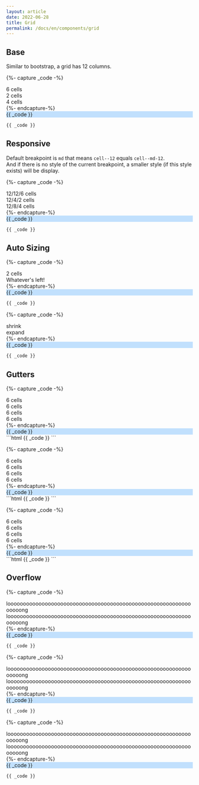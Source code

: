 ```yaml
---
layout: article
date: 2022-06-28
title: Grid
permalink: /docs/en/components/grid
---
```


<style>
.grid-example {
  background-color: rgba(37, 147, 252, .28);
}
.grid-example .content {
  padding: 5px 0;
  overflow: auto;
  color: #fff;
  word-wrap: normal;
  background-color: #2593fc;
  border: 1px rgba(0, 0, 0, .4) solid;
}
</style>

## Base

Similar to bootstrap, a grid has 12 columns.

<!-- ============= -->
{%- capture _code -%}
<div class="grid">
  <div class="cell cell--6 content">6 cells</div>
  <div class="cell cell--2 content">2 cells</div>
  <div class="cell cell--4 content">4 cells</div>
</div>
{%- endcapture-%}
<!-- ============= -->

<div class="grid-example my-5">
  {{ _code }}
</div>

```html
{{ _code }}
```

## Responsive

Default breakpoint is `md` that means `cell--12` equals `cell--md-12`.\
And if there is no style of the current breakpoint, a smaller style (if this style exists) will be display.

<!-- ============= -->
{%- capture _code -%}
<div class="grid">
  <div class="cell cell--sm-12 cell--lg-6 content">12/12/6 cells</div>
  <div class="cell cell--sm-12 cell--4 cell--lg-2 content">12/4/2 cells</div>
  <div class="cell cell--sm-12 cell--8 cell--lg-4 content">12/8/4 cells</div>
</div>
{%- endcapture-%}
<!-- ============= -->

<div class="grid-example my-5">
  {{ _code }}
</div>

```html
{{ _code }}
```

## Auto Sizing

<style>
.grid-example .content--auto {
  background-color: #ff69b4;
}
</style>

<!-- ============= -->
{%- capture _code -%}
<div class="grid">
  <div class="cell cell--2 content">2 cells</div>
  <div class="cell cell--auto content content--auto">Whatever's left!</div>
</div>
{%- endcapture-%}
<!-- ============= -->

<div class="grid-example my-5">
  {{ _code }}
</div>

```html
{{ _code }}
```

<!-- ============= -->
{%- capture _code -%}
<div class="grid">
  <div class="cell cell--shrink content">shrink</div>
  <div class="cell cell--auto content content--auto">expand</div>
</div>
{%- endcapture-%}
<!-- ============= -->

<div class="grid-example my-5">
  {{ _code }}
</div>

```html
{{ _code }}
```

## Gutters

<!-- ============= -->
{%- capture _code -%}
<div class="grid grid--p-3">
  <div class="cell cell--6">
    <div class="content">6 cells</div>
  </div>
  <div class="cell cell--6">
    <div class="content">6 cells</div>
  </div>
  <div class="cell cell--6">
    <div class="content">6 cells</div>
  </div>
  <div class="cell cell--6">
    <div class="content">6 cells</div>
  </div>
</div>
{%- endcapture-%}
<!-- ============= -->
<div class="grid-example my-5 grid-container">
  {{ _code }}
</div>
<!-- ============= -->
```html
{{ _code }}
```

<!-- ============= -->
{%- capture _code -%}
<div class="grid grid--px-3">
  <div class="cell cell--6">
    <div class="content">6 cells</div>
  </div>
  <div class="cell cell--6">
    <div class="content">6 cells</div>
  </div>
  <div class="cell cell--6">
    <div class="content">6 cells</div>
  </div>
  <div class="cell cell--6">
    <div class="content">6 cells</div>
  </div>
</div>
{%- endcapture-%}
<!-- ============= -->
<div class="grid-example my-5 grid-container">
  {{ _code }}
</div>
<!-- ============= -->
```html
{{ _code }}
```

<!-- ============= -->
{%- capture _code -%}
<div class="grid grid--py-3">
  <div class="cell cell--6">
    <div class="content">6 cells</div>
  </div>
  <div class="cell cell--6">
    <div class="content">6 cells</div>
  </div>
  <div class="cell cell--6">
    <div class="content">6 cells</div>
  </div>
  <div class="cell cell--6">
    <div class="content">6 cells</div>
  </div>
</div>
{%- endcapture-%}
<!-- ============= -->
<div class="grid-example my-5 grid-container">
{{ _code }}
</div>
<!-- ============= -->
```html
{{ _code }}
```
<!-- ============= -->

## Overflow

<!-- ============= -->
{%- capture _code -%}
<div class="grid">
  <div class="cell cell--6">
    <div class="content">loooooooooooooooooooooooooooooooooooooooooooooooooooooooooooooooong</div>
  </div>
  <div class="cell cell--6">
    <div class="content">loooooooooooooooooooooooooooooooooooooooooooooooooooooooooooooooong</div>
  </div>
</div>
{%- endcapture-%}
<!-- ============= -->

<div class="grid-example my-5">
{{ _code }}
</div>

```html
{{ _code }}
```

<!-- ============= -->
{%- capture _code -%}
<div class="grid">
  <div class="cell cell--4">
    <div class="content">loooooooooooooooooooooooooooooooooooooooooooooooooooooooooooooooong</div>
  </div>
  <div class="cell cell--auto">
    <div class="content content--auto">loooooooooooooooooooooooooooooooooooooooooooooooooooooooooooooooong</div>
  </div>
</div>
{%- endcapture-%}
<!-- ============= -->

<div class="grid-example my-5">
{{ _code }}
</div>

```html
{{ _code }}
```

<!-- ============= -->
{%- capture _code -%}
<div class="grid grid--p-3">
  <div class="cell cell--6">
    <div class="content">loooooooooooooooooooooooooooooooooooooooooooooooooooooooooooooooong</div>
  </div>
  <div class="cell cell--6">
    <div class="content">loooooooooooooooooooooooooooooooooooooooooooooooooooooooooooooooong</div>
  </div>
</div>
{%- endcapture-%}
<!-- ============= -->

<div class="grid-example grid-container my-5">
  {{ _code }}
</div>

```html
{{ _code }}
```
